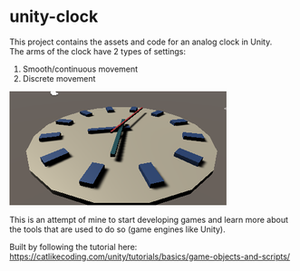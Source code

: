 # unity-clock
This project contains the assets and code for an analog clock in Unity.  
The arms of the clock have 2 types of settings:  

1. Smooth/continuous movement
2. Discrete movement  



![unity_clock](./images/unity_clock.png)



This is an attempt of mine to start developing games and learn more about the tools that are used to do so (game engines like  Unity).  

Built by following the tutorial here: https://catlikecoding.com/unity/tutorials/basics/game-objects-and-scripts/
